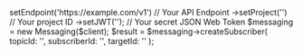 <?php

use Appwrite\Client;
use Appwrite\Services\Messaging;

$client = (new Client())
    ->setEndpoint('https://example.com/v1') // Your API Endpoint
    ->setProject('<YOUR_PROJECT_ID>') // Your project ID
    ->setJWT('<YOUR_JWT>'); // Your secret JSON Web Token

$messaging = new Messaging($client);

$result = $messaging->createSubscriber(
    topicId: '<TOPIC_ID>',
    subscriberId: '<SUBSCRIBER_ID>',
    targetId: '<TARGET_ID>'
);